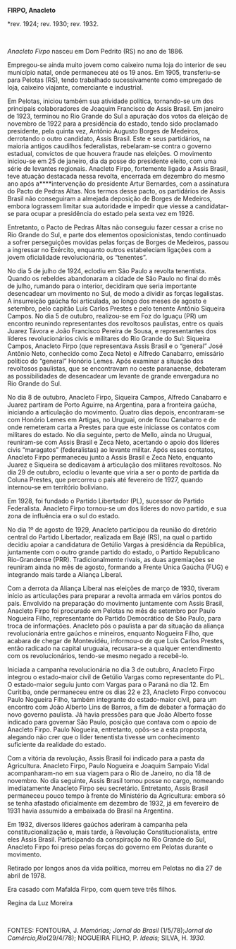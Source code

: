 **FIRPO, Anacleto**

\*rev. 1924; rev. 1930; rev. 1932.

 

*Anacleto Firpo* nasceu em Dom Pedrito (RS) no ano de 1886.

Empregou-se ainda muito jovem como caixeiro numa loja do interior de seu
município natal, onde permaneceu até os 19 anos. Em 1905, transferiu-se
para Pelotas (RS), tendo trabalhado sucessivamente como empregado de
loja, caixeiro viajante, comerciante e industrial.

Em Pelotas, iniciou também sua atividade política, tornando-se um dos
principais colaboradores de Joaquim Francisco de Assis Brasil. Em
janeiro de 1923, terminou no Rio Grande do Sul a apuração dos votos da
eleição de novembro de 1922 para a presidência do estado, tendo sido
proclamado presidente, pela quinta vez, Antônio Augusto Borges de
Medeiros, derrotando o outro candidato, Assis Brasil. Este e seus
partidários, na maioria antigos caudilhos federalistas, rebelaram-se
contra o governo estadual, convictos de que houvera fraude nas eleições.
O movimento iniciou-se em 25 de janeiro, dia da posse do presidente
eleito, com uma série de levantes regionais. Anacleto Firpo, fortemente
ligado a Assis Brasil, teve atuação destacada nessa revolta, encerrada
em dezembro do mesmo ano após a****intervenção do presidente Artur
Bernardes, com a assinatura do Pacto de Pedras Altas. Nos termos desse
pacto, os partidários de Assis Brasil não conseguiram a almejada
deposição de Borges de Medeiros, embora lograssem limitar sua autoridade
e impedir que viesse a candidatar-se para ocupar a presidência do estado
pela sexta vez em 1926.

Entretanto, o Pacto de Pedras Altas não conseguiu fazer cessar a crise
no Rio Grande do Sul, e parte dos elementos oposicionistas, tendo
continuado a sofrer perseguições movidas pelas forças de Borges de
Medeiros, passou a ingressar no Exército, enquanto outros estabeleciam
ligações com a jovem oficialidade revolucionária, os “tenentes”.

No dia 5 de julho de 1924, eclodiu em São Paulo a revolta tenentista.
Quando os rebeldes abandonaram a cidade de São Paulo no final do mês de
julho, rumando para o interior, decidiram que seria importante
desencadear um movimento no Sul, de modo a dividir as forças legalistas.
A insurreição gaúcha foi articulada, ao longo dos meses de agosto e
setembro, pelo capitão Luís Carlos Prestes e pelo tenente Antônio
Siqueira Campos. No dia 5 de outubro, realizou-se em Foz do Iguaçu (PR)
um encontro reunindo representantes dos revoltosos paulistas, entre os
quais Juarez Távora e João Francisco Pereira de Sousa, e representantes
dos líderes revolucionários civis e militares do Rio Grande do Sul:
Siqueira Campos, Anacleto Firpo (que representava Assis Brasil e o
“general” José Antônio Neto, conhecido como Zeca Neto) e Alfredo
Canabarro, emissário político do “general” Honório Lemes. Após examinar
a situação dos revoltosos paulistas, que se encontravam no oeste
paranaense, debateram as possibilidades de desencadear um levante de
grande envergadura no Rio Grande do Sul.

No dia 8 de outubro, Anacleto Firpo, Siqueira Campos, Alfredo Canabarro
e Juarez partiram de Porto Aguirre, na Argentina, para a fronteira
gaúcha, iniciando a articulação do movimento. Quatro dias depois,
encontraram-se com Honório Lemes em Artigas, no Uruguai, onde ficou
Canabarro e de onde remeteram carta a Prestes para que este iniciasse os
contatos com militares do estado. No dia seguinte, perto de Mello, ainda
no Uruguai, reuniram-se com Assis Brasil e Zeca Neto, acertando o apoio
dos líderes civis “maragatos” (federalistas) ao levante militar. Após
esses contatos, Anacleto Firpo permaneceu junto a Assis Brasil e Zeca
Neto, enquanto Juarez e Siqueira se dedicavam à articulação dos
militares revoltosos. No dia 29 de outubro, eclodiu o levante que viria
a ser o ponto de partida da Coluna Prestes, que percorreu o país até
fevereiro de 1927, quando internou-se em território boliviano.

Em 1928, foi fundado o Partido Libertador (PL), sucessor do Partido
Federalista. Anacleto Firpo tornou-se um dos líderes do novo partido, e
sua zona de influência era o sul do estado.

No dia 1º de agosto de 1929, Anacleto participou da reunião do diretório
central do Partido Libertador, realizada em Bajé (RS), na qual o partido
decidiu apoiar a candidatura de Getúlio Vargas à presidência da
República, juntamente com o outro grande partido do estado, o Partido
Republicano Rio-Grandense (PRR). Tradicionalmente rivais, as duas
agremiações se reuniram ainda no mês de agosto, formando a Frente Única
Gaúcha (FUG) e integrando mais tarde a Aliança Liberal.

Com a derrota da Aliança Liberal nas eleições de março de 1930, tiveram
início as articulações para preparar a revolta armada em vários pontos
do país. Envolvido na preparação do movimento juntamente com Assis
Brasil, Anacleto Firpo foi procurado em Pelotas no mês de setembro por
Paulo Nogueira Filho, representante do Partido Democrático de São Paulo,
para troca de informações. Anacleto pôs o paulista a par da situação da
aliança revolucionária entre gaúchos e mineiros, enquanto Nogueira
Filho, que acabara de chegar de Montevidéu, informou-o de que Luís
Carlos Prestes, então radicado na capital uruguaia, recusara-se a
qualquer entendimento com os revolucionários, tendo-se mesmo negado a
recebê-lo.

Iniciada a campanha revolucionária no dia 3 de outubro, Anacleto Firpo
integrou o estado-maior civil de Getúlio Vargas como representante do
PL. O estado-maior seguiu junto com Vargas para o Paraná no dia 12. Em
Curitiba, onde permaneceu entre os dias 22 e 23, Anacleto Firpo convocou
Paulo Nogueira Filho, também integrante do estado-maior civil, para um
encontro com João Alberto Lins de Barros, a fim de debater a formação do
novo governo paulista. Já havia pressões para que João Alberto fosse
indicado para governar São Paulo, posição que contava com o apoio de
Anacleto Firpo. Paulo Nogueira, entretanto, opôs-se a esta proposta,
alegando não crer que o líder tenentista tivesse um conhecimento
suficiente da realidade do estado.

Com a vitória da revolução, Assis Brasil foi indicado para a pasta da
Agricultura. Anacleto Firpo, Paulo Nogueira e Joaquim Sampaio Vidal
acompanharam-no em sua viagem para o Rio de Janeiro, no dia 18 de
novembro. No dia seguinte, Assis Brasil tomou posse no cargo, nomeando
imediatamente Anacleto Firpo seu secretário. Entretanto, Assis Brasil
permaneceu pouco tempo à frente do Ministério da Agricultura: embora só
se tenha afastado oficialmente em dezembro de 1932, já em fevereiro de
1931 havia assumido a embaixada do Brasil na Argentina.

Em 1932, diversos líderes gaúchos aderiram à campanha pela
constitucionalização e, mais tarde, à Revolução Constitucionalista,
entre eles Assis Brasil. Participando da conspiração no Rio Grande do
Sul, Anacleto Firpo foi preso pelas forças do governo em Pelotas durante
o movimento.

Retirado por longos anos da vida política, morreu em Pelotas no dia 27
de abril de 1978.

Era casado com Mafalda Firpo, com quem teve três filhos.

Regina da Luz Moreira

 

FONTES: FONTOURA, J. *Memórias; Jornal do Brasil* (1/5/78);*Jornal do
Comércio,*Rio**(29/4/78); NOGUEIRA FILHO, P. *Ideais;* SILVA, H. *1930.*

 

